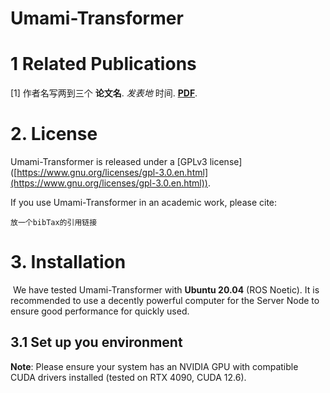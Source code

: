 # Umami-Transformer

# 1 Related Publications

[1] 作者名写两到三个 **论文名**.  *发表地* 时间. **[PDF](放PDF的链接)**.


# 2. License

Umami-Transformer is released under a [GPLv3 license] ([https://www.gnu.org/licenses/gpl-3.0.en.html](https://www.gnu.org/licenses/gpl-3.0.en.html)).

If you use Umami-Transformer in an academic work, please cite:

	放一个bibTax的引用链接

# 3. Installation
﻿
We have tested Umami-Transformer with **Ubuntu 20.04** (ROS Noetic). It is recommended to use a decently powerful computer for the Server Node to ensure good performance for quickly used.

## 3.1 Set up you environment ##

**Note**: Please ensure your system has an NVIDIA GPU with compatible CUDA drivers installed (tested on RTX 4090, CUDA 12.6).
